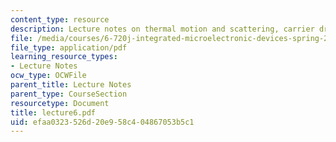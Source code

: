 ```yaml
---
content_type: resource
description: Lecture notes on thermal motion and scattering, carrier drift, and diffusion.
file: /media/courses/6-720j-integrated-microelectronic-devices-spring-2007/efaa0323526d20e958c404867053b5c1_lecture6.pdf
file_type: application/pdf
learning_resource_types:
- Lecture Notes
ocw_type: OCWFile
parent_title: Lecture Notes
parent_type: CourseSection
resourcetype: Document
title: lecture6.pdf
uid: efaa0323-526d-20e9-58c4-04867053b5c1
---
```

